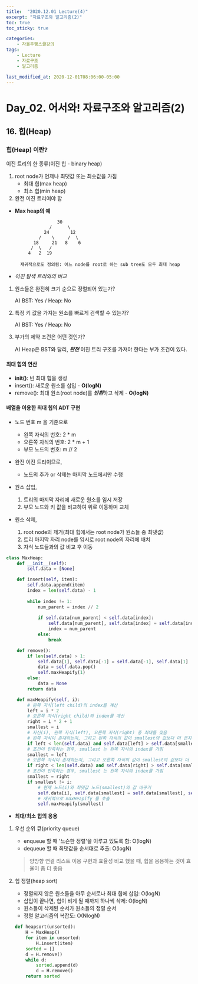 ```yaml
---
title:  "2020.12.01 Lecture(4)"
excerpt: "자료구조와 알고리즘(2)"
toc: true
toc_sticky: true

categories:
    - 자율주행스쿨강의
tags:
    - Lecture
    - 자료구조
    - 알고리즘

last_modified_at: 2020-12-01T08:06:00-05:00
---
```


# Day_02. 어서와! 자료구조와 알고리즘(2)

## **16. 힙(Heap)**

### **힙(Heap) 이란?**
이진 트리의 한 종류(이진 힙 - binary heap)
1. root node가 언제나 최댓값 또는 최솟값을 가짐
    * 최대 힙(max heap)
    * 최소 힙(min heap)
2. 완전 이진 트리여야 함

* **Max heap의 예**

                      30
                   /      \
                 24        12
               /    \     /  \
             18     21   8    6
            /  \   /
           4   2  19
        
        재귀적으로도 정의됨: 어느 node를 root로 하는 sub tree도 모두 최대 heap

* *이진 탐색 트리와의 비교*
1. 원소들은 완전히 크기 순으로 정렬되어 있는가?

    A) BST: Yes / Heap: No

2. 특정 키 값을 가지는 원소를 빠르게 검색할 수 있는가?

    A) BST: Yes / Heap: No

3. 부가의 제약 조건은 어떤 것인가?

    A) Heap은 BST와 달리, ***완전*** 이진 트리 구조를 가져야 한다는 부가 조건이 있다.

#### **최대 힙의 연산**
* __init()__: 빈 최대 힙을 생성
* insert(): 새로운 원소를 삽입 - **O(logN)**
* remove(): 최대 원소(root node)를 ***반환***하고 삭제 - **O(logN)**

#### **배열을 이용한 최대 힙의 ADT 구현**

* 노드 번호 m 을 기준으로
    + 왼쪽 자식의 번호: 2 * m
    + 오른쪽 자식의 번호: 2 * m + 1
    + 부모 노드의 번호: m // 2

* 완전 이진 트리이므로,
    + 노드의 추가 or 삭제는 마지막 노드에서만 수행

* 원소 삽입,
    1. 트리의 마지막 자리에 새로운 원소를 임시 저장
    2. 부모 노드와 키 값을 비교하여 위로 이동하며 교체

* 원소 삭제,
    1. root node의 제거(최대 힙에서는 root node가 원소들 중 최댓값)
    2. 트리 마지막 자리 node를 임시로 root node의 자리에 배치
    3. 자식 노드들과의 값 비교 후 이동

```python
class MaxHeap:
    def __init__(self):
        self.data = [None]

    def insert(self, item):
        self.data.append(item)
        index = len(self.data) - 1
        
        while index != 1:
            num_parent = index // 2
            
            if self.data[num_parent] < self.data[index]:
                self.data[num_parent], self.data[index] = self.data[index], self.data[num_parent]
                index = num_parent
            else:
                break

    def remove():
        if len(self.data) > 1:
            self.data[1], self.data[-1] = self.data[-1], self.data[1]
            data = self.data.pop()
            self.maxHeapify(1)
        else:
            data = None
        return data

    def maxHeapify(self, i):
        # 왼쪽 자식(left child)의 index를 계산
        left = i * 2
        # 오른쪽 자식(right child)의 index를 계산
        right = i * 2 + 1
        smallest = i
        # 자신(i), 왼쪽 자식(left), 오른쪽 자식(right) 중 최대를 찾음
        # 왼쪽 자식이 존재하는지, 그리고 왼쪽 자식의 값이 smallest의 값보다 더 큰지를 판단
        if left < len(self.data) and self.data[left] > self.data[smallest]:
        # 조건이 만족하는 경우, smallest 는 왼쪽 자식의 index를 가짐
        smallest = left
        # 오른쪽 자식이 존재하는지, 그리고 오른쪽 자식의 값이 smallest의 값보다 더 큰지를 판단
        if right < len(self.data) and self.data[right] > self.data[smallest]:
        # 조건이 만족하는 경우, smallest 는 왼쪽 자식의 index를 가짐
        smallest = right
        if smallest != i:
            # 현재 노드(i)와 최댓값 노드(smallest)의 값 바꾸기
            self.data[i], self.data[smallest] = self.data[smallest], self.data[i]
            # 재귀적으로 maxHeapify 를 호출
            self.maxHeapify(smallest)
```
* **최대/최소 힙의 응용**
1. 우선 순위 큐(priority queue)
    + enqueue 할 때 '느슨한 정렬'을 이루고 있도록 함: O(logN)
    + dequeue 할 때 최댓값을 순서대로 추출: O(logN)
    >양방향 연결 리스트 이용 구현과 효율성 비교 했을 때, 힙을 응용하는 것이 효율이 좀 더 좋음
2. 힙 정렬(heap sort)
    + 정렬되지 않은 원소들을 아무 순서로나 최대 힙에 삽입: O(logN)
    + 삽입이 끝나면, 힙이 비게 될 때까지 하나씩 삭제: O(logN)
    + 원소들이 삭제된 순서가 원소들의 정렬 순서
    + 정렬 알고리즘의 복잡도: O(NlogN)

    ```python
    def heapsort(unsorted):
        H = MaxHeap()
        for item in unsorted:
            H.insert(item)
        sorted = []
        d = H.remove()
        while d:
            sorted.append(d)
            d = H.remove()
        return sorted
    ```